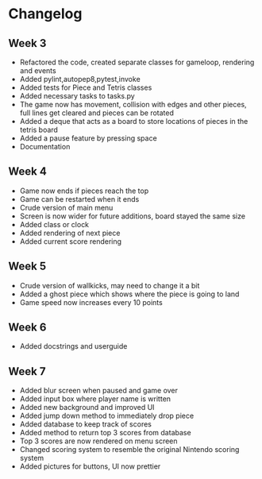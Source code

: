 # Changelog
## Week 3
* Refactored the code, created separate classes for gameloop, rendering and events
* Added pylint,autopep8,pytest,invoke
* Added tests for Piece and Tetris classes
* Added necessary tasks to tasks.py
* The game now has movement, collision with edges and other pieces, full lines get cleared and pieces can be rotated
* Added a deque that acts as a board to store locations of pieces in the tetris board
* Added a pause feature by pressing space
* Documentation
## Week 4
* Game now ends if pieces reach the top
* Game can be restarted when it ends
* Crude version of main menu
* Screen is now wider for future additions, board stayed the same size
* Added class or clock
* Added rendering of next piece
* Added current score rendering
## Week 5
* Crude version of wallkicks, may need to change it a bit
* Added a ghost piece which shows where the piece is going to land
* Game speed now increases every 10 points
## Week 6
* Added docstrings and userguide
## Week 7
* Added blur screen when paused and game over
* Added input box where player name is written
* Added new background and improved UI
* Added jump down method to immediately drop piece
* Added database to keep track of scores
* Added method to return top 3 scores from database
* Top 3 scores are now rendered on menu screen
* Changed scoring system to resemble the original Nintendo scoring system
* Added pictures for buttons, UI now prettier
